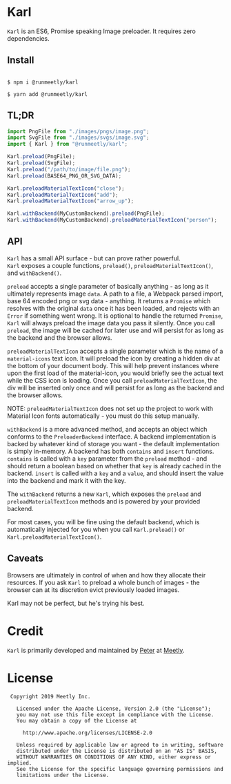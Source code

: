 # Karl

`Karl` is an ES6, Promise speaking Image preloader.
It requires zero dependencies.

## Install

```shell script

$ npm i @runmeetly/karl

$ yarn add @runmeetly/karl

```

## TL;DR

```javascript
import PngFile from "./images/pngs/image.png";
import SvgFile from "./images/svgs/image.svg";
import { Karl } from "@runmeetly/karl";

Karl.preload(PngFile);
Karl.preload(SvgFile);
Karl.preload("/path/to/image/file.png");
Karl.preload(BASE64_PNG_OR_SVG_DATA);

Karl.preloadMaterialTextIcon("close");
Karl.preloadMaterialTextIcon("add");
Karl.preloadMaterialTextIcon("arrow_up");

Karl.withBackend(MyCustomBackend).preload(PngFile);
Karl.withBackend(MyCustomBackend).preloadMaterialTextIcon("person");
```

## API

`Karl` has a small API surface - but can prove rather powerful.  
`Karl` exposes a couple functions, `preload()`, `preloadMaterialTextIcon()`,
and `withBackend()`.

`preload` accepts a single parameter of basically anything - as
long as it ultimately represents image `data`. A path to a file,
a Webpack parsed import, base 64 encoded png or svg data - anything.
It returns a `Promise` which resolves with the original `data` once
it has been loaded, and rejects with an `Error` if something went
wrong. It is optional to handle the returned `Promise`, `Karl`
will always preload the image data you pass it silently. Once you
call `preload`, the image will be cached for later use and will
persist for as long as the backend and the browser allows.

`preloadMaterialTextIcon` accepts a single parameter which is the name of a
`material-icons` text icon. It will preload the icon by creating a hidden div
at the bottom of your document body. This will help prevent instances where
upon the first load of the material-icon, you would briefly see the actual
text while the CSS icon is loading. Once you call `preloadMaterialTextIcon`,
the div will be inserted only once and will persist for as long as the
backend and the browser allows.

NOTE: `preloadMaterialTextIcon` does not set up the project to work with
Material Icon fonts automatically - you must do this setup manually.

`withBackend` is a more advanced method, and accepts an object which
conforms to the `PreloaderBackend` interface. A backend implementation
is backed by whatever kind of storage you want - the default
implementation is simply in-memory. A backend has both `contains` and
`insert` functions. `contains` is called with a `key` parameter from
the `preload` method - and should return a boolean based on whether that
`key` is already cached in the backend. `insert` is called with a `key`
and a `value`, and should insert the value into the backend and mark it
with the key.

The `withBackend` returns a new `Karl`, which exposes the `preload` and
`preloadMaterialTextIcon` methods and is powered by your provided backend.

For most cases, you will be fine using the default backend, which is
automatically injected for you when you call `Karl.preload()` or
`Karl.preloadMaterialTextIcon()`.

## Caveats

Browsers are ultimately in control of when and how they allocate their
resources. If you ask `Karl` to preload a whole bunch of images - the
browser can at its discretion evict previously loaded images.

Karl may not be perfect, but he's trying his best.

# Credit

`Karl` is primarily developed and maintained by
[Peter](https://github.com/pyamsoft) at
[Meetly](https://www.runmeetly.com).

# License

```
 Copyright 2019 Meetly Inc.

   Licensed under the Apache License, Version 2.0 (the "License");
   you may not use this file except in compliance with the License.
   You may obtain a copy of the License at

     http://www.apache.org/licenses/LICENSE-2.0

   Unless required by applicable law or agreed to in writing, software
   distributed under the License is distributed on an "AS IS" BASIS,
   WITHOUT WARRANTIES OR CONDITIONS OF ANY KIND, either express or implied.
   See the License for the specific language governing permissions and
   limitations under the License.
```
